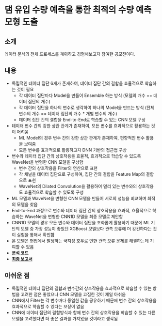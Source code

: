 # 댐 유입 수량 예측을 통한 최적의 수량 예측 모형 도출

## 소개
데이터 분석의 전체 프로세스를 계획하고 경험해보고자 참여한 공모전이다.

## 내용
- 독립적인 데이터 집단 6개가 존재하여, 데이터 집단 간의 결합을 효율적으로 학습하는 것이 필요
    - 각 데이터 집단마다 Model을 만들어 Ensemble 하는 방식 
    (모델의 개수 == 데이터 집단의 개수)
    - 각 데이터 집단을 하나의 변수로 생각하여 하나의 Model을 만드는 방식 
    (전체 변수의 개수 == 데이터 집단의 개수 * 개별 변수의 개수)
    - 데이터 집단 간의 결합을 End-to-End로 학습할 수 있는 CNN 모델 구상
- 데이터 변수 간의 강한 상관 관계가 존재하여, 모든 변수를 효과적으로 활용하는 것이 어려움
    - ML Model의 경우 변수 간의 강한 상관 관계가 존재하여, 편향적인 변수 활용을 보여줌
    - 모든 변수를 효과적으로 활용하고자 DNN 기반의 접근법 구상
- 변수와 데이터 집단 간의 상호작용을 효율적, 효과적으로 학습할 수 있도록 WaveNet을 변형한 CNN 모델을 구상함
    - 변수 간의 상호작용을 Filter의 연산으로 표현
    - 각 채널을 데이터 집단으로 구성하여, 집단 간의 결합을 Feature Map의 결합으로 표현
    - WaveNet의 Dilated Convolution을 활용하여 멀리 있는 변수와의 상호작용도 효율적으로 학습할 수 있도록 구성
- ML 모델과 WaveNet을 변형한 CNN 모델을 만들어 서로의 성능을 비교하며 최적의 모델을 찾음
- End-to-End 과정으로 변수와 데이터 집단 간의 상호작용을 효과적, 효율적으로 학습하는 WaveNet을 변형한 CNN1D 모델을 최종 모델로 제안함
- CNN1D 모델의 경우 모든 변수와 데이터 집단을 조화롭게 활용하기 때문에 ML 기반의 모델 중 가장 성능이 좋았던 XGBoost 모델보다 관측 오류에 더 강건하다는 것이 실험을 통해서 확인함
- 본 모델은 현업에서 발생하는 국지성 호우로 인한 관측 오류 문제를 해결하는데 기여할 수 있음
- **[분석 코드](https://github.com/SeongBeomLEE/Project/blob/main/2021_bigcontest/%EB%B6%84%EC%84%9D%20%EC%BD%94%EB%93%9C.ipynb)**
- **[최종 보고서](https://github.com/SeongBeomLEE/Project/blob/main/2021_bigcontest/%EB%8D%B0%EC%9D%B4%ED%84%B0%EB%B6%84%EC%84%9D%EB%B6%84%EC%95%BC_%ED%93%A8%EC%B2%98%EC%8A%A4%EB%A6%AC%EA%B7%B8_%ED%99%8D%EC%88%98ZERO_%EB%B2%94%ED%98%B8_%EA%B2%B0%EA%B3%BC%EB%B3%B4%EA%B3%A0%EC%84%9C.pdf)**

## 아쉬운 점
- 독립적인 데이터 집단의 결합과 변수간의 상호작용을 효과적으로 학습할 수 있는 방법을 고려한 점은 좋았으나 CNN 모델을 고집한 것이 제일 아쉬움
- CNN에서 Filter는 각 변수마다 동일한 값을 공유하기 때문에 변수 간의 상호작용을 효과적으로 학습할 수 있다는 보장이 없음
- CNN에 데이터 집단의 결합방식과 함께 변수 간의 상호작용을 학습할 수 있는 다른 모델을 고려했다면 더 좋은 결과를 가져왔을 것이라고 생각됨